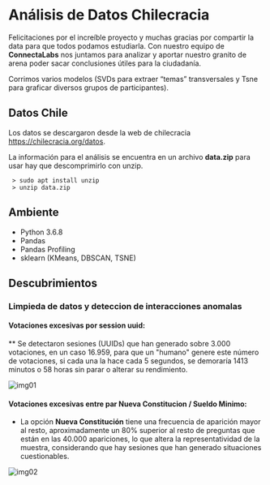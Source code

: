   
# Análisis de Datos Chilecracia

Felicitaciones por el increíble proyecto y muchas gracias por compartir la data para que todos podamos estudiarla. Con nuestro equipo de **ConnectaLabs** nos juntamos para analizar y aportar nuestro granito de arena poder sacar conclusiones útiles para la ciudadanía.    
    
Corrimos varios modelos (SVDs para extraer “temas” transversales y Tsne para graficar diversos grupos de participantes).    
      
## Datos Chile      
 Los datos se descargaron desde la web de chilecracia https://chilecracia.org/datos.      
      
La información para el análisis se encuentra en un archivo **data.zip** para      
usar hay que descomprimirlo con unzip.      
      
	 > sudo apt install unzip
	 > unzip data.zip

## Ambiente      
- Python 3.6.8      
- Pandas      
- Pandas Profiling      
- sklearn (KMeans, DBSCAN, TSNE)    

## Descubrimientos
 
### Limpieda de datos y deteccion de interacciones anomalas 
 
#### Votaciones excesivas por session uuid:

** Se detectaron sesiones (UUIDs) que han generado sobre 3.000 votaciones, en un caso 16.959, para que un "humano" genere este número de votaciones, si cada una la hace cada 5 segundos, se demoraría 1413 minutos o 58 horas sin parar o alterar su rendimiento.  
   
![img01](http://lab.connectalabs.ai/chilecracia_analisis/img/uuid_repeticion.png)  
  
#### Votaciones excesivas entre par Nueva Constitucion / Sueldo Minimo:



- La opción **Nueva Constitución** tiene una frecuencia de aparición mayor al resto, aproximadamente un 80% superior al resto de preguntas que están en las 40.000 apariciones, lo que altera la representatividad de la muestra, considerando que hay sesiones que han generado situaciones cuestionables.  
  
![img02](http://lab.connectalabs.ai/chilecracia_analisis/img/opcion_a.png)
